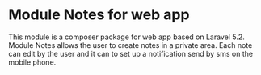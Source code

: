 # Module Notes for web app
This module is a composer package for web app based on Laravel 5.2.
Module Notes allows the user to create notes in a private area. Each note can edit by the user and it can to set up a notification send by sms on the mobile phone.
